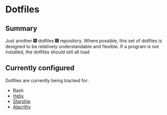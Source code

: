 # Dotfiles

## Summary

Just another 🎆 dotfiles 🎆 repository. Where possible, this set of dotfiles is
designed to be relatively understandable and flexible. If a program is not
installed, the dotfiles should still all load

## Currently configured

Dotfiles are currently being tracked for:

- Bash
- [Helix](https://github.com/helix-editor/helix)
- [Starship](https://github.com/starship/starship)
- [Alacritty](https://github.com/alacritty/alacritty)

